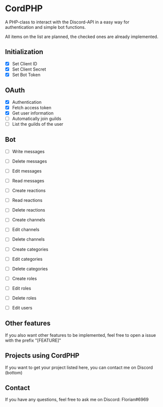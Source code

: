 # CordPHP
A PHP-class to interact with the Discord-API in a easy way for authentication and simple bot functions.

All items on the list are planned, the checked ones are already implemented.

## Initialization
- [x] Set Client ID
- [x] Set Client Secret
- [x] Set Bot Token

## OAuth
- [x] Authentication
- [x] Fetch access token
- [x] Get user information
- [ ] Automatically join guilds
- [ ] List the guilds of the user

## Bot
- [ ] Write messages
- [ ] Delete messages
- [ ] Edit messages
- [ ] Read messages

- [ ] Create reactions
- [ ] Read reactions
- [ ] Delete reactions

- [ ] Create channels
- [ ] Edit channels
- [ ] Delete channels

- [ ] Create categories
- [ ] Edit categories
- [ ] Delete categories

- [ ] Create roles
- [ ] Edit roles
- [ ] Delete roles

- [ ] Edit users

## Other features
If you also want other features to be implemented, feel free to open a issue with the prefix "[FEATURE]"

## Projects using CordPHP
If you want to get your project listed here, you can contact me on Discord (bottom)

## Contact
If you have any questions, feel free to ask me on Discord: Florian#6969
